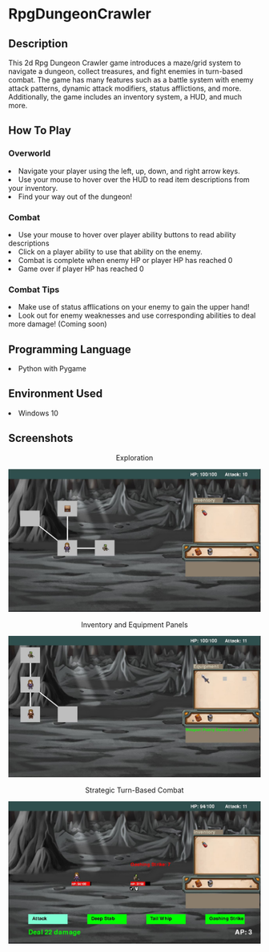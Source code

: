 # RpgDungeonCrawler
<h2>Description</h2>
This 2d Rpg Dungeon Crawler game introduces a maze/grid system to navigate a dungeon, collect treasures, and fight enemies in turn-based combat. The game
has many features such as a battle system with enemy attack patterns, dynamic attack modifiers, status afflictions, and more. Additionally, the game includes
an inventory system, a HUD, and much more.

<h2>How To Play</h2>
<h3>Overworld</h3>
<li>Navigate your player using the left, up, down, and right arrow keys.</li>
<li>Use your mouse to hover over the HUD to read item descriptions from your inventory.</li>
<li>Find your way out of the dungeon!</li>

<h3>Combat</h3>
<li>Use your mouse to hover over player ability buttons to read ability descriptions</li>
<li>Click on a player ability to use that ability on the enemy.</li>
<li>Combat is complete when enemy HP or player HP has reached 0</li>
<li>Game over if player HP has reached 0</li>

<h3>Combat Tips</h3>
<li>Make use of status afflications on your enemy to gain the upper hand!</li>
<li>Look out for enemy weaknesses and use corresponding abilities to deal more damage! (Coming soon)</li>

<h2>Programming Language</h2>
<li>Python with Pygame</li>

<h2>Environment Used</h2>
 <li>Windows 10</li>
 
<h2>Screenshots</h2>
<p align="center">Exploration</p>

![](screenshots/screenshot1.JPG)

<p align="center">Inventory and Equipment Panels</p>

![](screenshots/screenshot2.JPG)

<p align="center">Strategic Turn-Based Combat</p>

![](screenshots/screenshot3.JPG)

